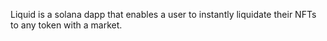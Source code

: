 Liquid is a solana dapp that enables a user to instantly liquidate their NFTs to any token with a market.